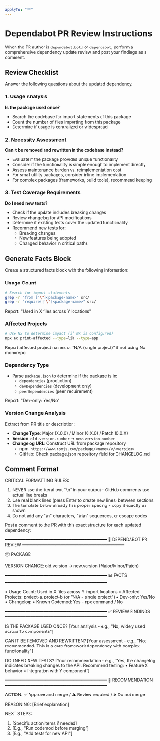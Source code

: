 ```yaml
---
applyTo: "**"
---
```


# Dependabot PR Review Instructions

When the PR author is `dependabot[bot]` or `dependabot`, perform a comprehensive dependency update review and post your findings as a comment.

## Review Checklist

Answer the following questions about the updated dependency:

### 1. Usage Analysis

**Is the package used once?**

- Search the codebase for import statements of this package
- Count the number of files importing from this package
- Determine if usage is centralized or widespread

### 2. Necessity Assessment

**Can it be removed and rewritten in the codebase instead?**

- Evaluate if the package provides unique functionality
- Consider if the functionality is simple enough to implement directly
- Assess maintenance burden vs. reimplementation cost
- For small utility packages, consider inline implementation
- For complex packages (frameworks, build tools), recommend keeping

### 3. Test Coverage Requirements

**Do I need new tests?**

- Check if the update includes breaking changes
- Review changelog for API modifications
- Determine if existing tests cover the updated functionality
- Recommend new tests for:
  - Breaking changes
  - New features being adopted
  - Changed behavior in critical paths

## Generate Facts Block

Create a structured facts block with the following information:

### Usage Count

```bash
# Search for import statements
grep -r "from ['\"]<package-name>" src/
grep -r "require(['\"]<package-name>" src/
```

Report: "Used in X files across Y locations"

### Affected Projects

```bash
# Use Nx to determine impact (if Nx is configured)
npx nx print-affected --type=lib --type=app
```

Report affected project names or "N/A (single project)" if not using Nx monorepo

### Dependency Type

- Parse `package.json` to determine if the package is in:
  - `dependencies` (production)
  - `devDependencies` (development only)
  - `peerDependencies` (peer requirement)

Report: "Dev-only: Yes/No"

### Version Change Analysis

Extract from PR title or description:

- **Change Type**: Major (X.0.0) / Minor (0.X.0) / Patch (0.0.X)
- **Version**: `old.version.number` → `new.version.number`
- **Changelog URL**: Construct URL from package repository
  - npm: `https://www.npmjs.com/package/<name>/v/<version>`
  - GitHub: Check package.json repository field for CHANGELOG.md

## Comment Format

CRITICAL FORMATTING RULES:

1. NEVER use the literal text "\n" in your output - GitHub comments use actual line breaks
2. Use real blank lines (press Enter to create new lines) between sections
3. The template below already has proper spacing - copy it exactly as shown
4. Do not add any "\n" characters, "\n\n" sequences, or escape codes

Post a comment to the PR with this exact structure for each updated dependency:

━━━━━━━━━━━━━━━━━━━━━━━━━━━━━━━━━━━━━━━━
🤖 DEPENDABOT PR REVIEW
━━━━━━━━━━━━━━━━━━━━━━━━━━━━━━━━━━━━━━━━

📦 PACKAGE: <package-name>

VERSION CHANGE: old.version → new.version (Major/Minor/Patch)

━━━━━━━━━━━━━━━━━━━━━━━━━━━━━━━━━━━━━━━━
📊 FACTS
━━━━━━━━━━━━━━━━━━━━━━━━━━━━━━━━━━━━━━━━

• Usage Count: Used in X files across Y import locations
• Affected Projects: project-a, project-b (or "N/A - single project")
• Dev-only: Yes/No
• Changelog: <changelog-url>
• Known Codemod: Yes - npx command / No

━━━━━━━━━━━━━━━━━━━━━━━━━━━━━━━━━━━━━━━━
✅ REVIEW FINDINGS
━━━━━━━━━━━━━━━━━━━━━━━━━━━━━━━━━━━━━━━━

IS THE PACKAGE USED ONCE?
[Your analysis - e.g., "No, widely used across 15 components"]

CAN IT BE REMOVED AND REWRITTEN?
[Your assessment - e.g., "Not recommended. This is a core framework dependency with complex functionality"]

DO I NEED NEW TESTS?
[Your recommendation - e.g., "Yes, the changelog indicates breaking changes to the API. Recommend testing:
• Feature X behavior
• Integration with Y component"]

━━━━━━━━━━━━━━━━━━━━━━━━━━━━━━━━━━━━━━━━
🚦 RECOMMENDATION
━━━━━━━━━━━━━━━━━━━━━━━━━━━━━━━━━━━━━━━━

ACTION: ✅ Approve and merge / ⚠️ Review required / ❌ Do not merge

REASONING: [Brief explanation]

NEXT STEPS:

1. [Specific action items if needed]
2. [E.g., "Run codemod before merging"]
3. [E.g., "Add tests for new API"]
